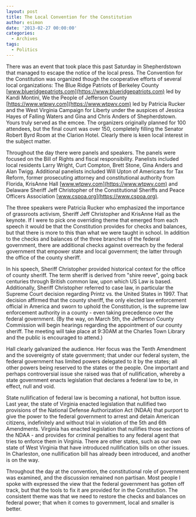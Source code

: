 ```yaml
---
layout: post
title: The Local Convention for the Constitution
author: esimon
date: '2013-02-27 00:00:00'
categories:
  - Archives
tags:
  - Politics
---
```

There was an event that took place this past Saturday in Shepherdstown that managed to escape the notice of the local press. The Convention for the Constitution was organized though the cooperative efforts of several local organizations: The Blue Ridge Patriots of Berkeley County [www.blueridgepatriots.com](https://www.blueridgepatriots.com) led by Kandi Montini, We the People of Jefferson County [https://www.wtpwv.com](https://www.wtpwv.com) led by Patricia Rucker and the West Virginia Campaign for Liberty under the auspices of Jessica Hayes of Falling Waters and Gina and Chris Anders of Shepherdstown. Yours truly served as the emcee. The organizers originally planned for 100 attendees, but the final count was over 150, completely filling the Senator Robert Byrd Room at the Clarion Hotel. Clearly there is keen local interest in the subject matter. 

Throughout the day there were panels and speakers. The panels were focused on the Bill of Rights and fiscal responsibility. Panelists included local residents Larry Wright, Curt Compton, Brett Stone, Gina Anders and Alan Twigg. Additional panelists included Will Upton of Americans for Tax Reform, former prosecuting attorney and constitutional authority from Florida, KrisAnne Hall [www.wtpwv.com](https://www.wtpwv.com) and Delaware Sheriff Jeff Christopher of the Constitutional Sheriffs and Peace Officers Association [www.cspoa.org](https://www.cspoa.org). 

The three speakers were Patricia Rucker who emphasized the importance of grassroots activism, Sheriff Jeff Christopher and KrisAnne Hall as the keynote. If I were to pick one overriding theme that emerged from each speech it would be that the Constitution provides for checks and balances, but that there is more to this than what we were taught in school. In addition to the checks and balances of the three branches of the federal government, there are additional checks against overreach by the federal government that empower state and local government; the latter through the office of the county sheriff. 

In his speech, Sheriff Christopher provided historical context for the office of county sheriff. The term sheriff is derived from "shire reeve", going back centuries through British common law, upon which US Law is based. Additionally, Sheriff Christopher referred to case law, in particular the Supreme Court decision regarding Printz vs. the United States in 1997. That decision affirmed that the county sheriff, the only elected law enforcement official in America and sworn to uphold the Constitution, is the supreme law enforcement authority in a county - even taking precedence over the federal government. (By the way, on March 5th, the Jefferson County Commission will begin hearings regarding the appointment of our county sheriff. The meeting will take place at 9:30AM at the Charles Town Library and the public is encouraged to attend.)

Hall clearly galvanized the audience. Her focus was the Tenth Amendment and the sovereignty of state government; that under our federal system, the federal government has limited powers delegated to it by the states; all other powers being reserved to the states or the people. One important and perhaps controversial issue she raised was that of nullification, whereby a state government enacts legislation that declares a federal law to be, in effect, null and void. 

State nullification of federal law is becoming a national, hot button issue. Last year, the state of Virginia enacted legislation that nullified two provisions of the National Defense Authorization Act (NDAA) that purport to give the power to the federal government to arrest and detain American citizens, indefinitely and without trial in violation of the 5th and 6th Amendments. Virginia has enacted legislation that nullifies those sections of the NDAA - and provides for criminal penalties to any federal agent that tries to enforce them in Virginia. There are other states, such as our own state of West Virginia that have introduced nullification bills on other issues. In Charleston, one nullification bill has already been introduced, and another is on the way. 

Throughout the day at the convention, the constitutional role of government was examined, and the discussion remained non partisan. Most people I spoke with expressed the view that the federal government has gotten off track, but that the tools to fix it are provided for in the Constitution. The consistent theme was that we need to restore the checks and balances on federal power; that when it comes to government, local and smaller is better. 

